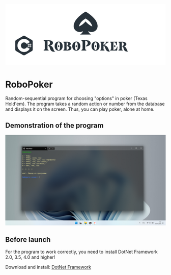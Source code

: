 <p align="center"><img src=".github/img/logo-new.png"></p>

# RoboPoker

Random-sequential program for choosing "options" in poker (Texas Hold'em).
The program takes a random action or number from the database and displays it on the screen.
Thus, you can play poker, alone at home.

## Demonstration of the program

<p align="center"><img src=".github/img/terminal.png"></p>

## Before launch

<p>For the program to work correctly, you need to install DotNet Framework 2.0, 3.5, 4.0 and higher!</p>

Download and install: [DotNet Framework](https://dotnet.microsoft.com/en-us/download/dotnet-framework)
